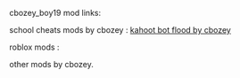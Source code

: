 cbozey_boy19 mod links: 


school cheats mods by cbozey :
[ kahoot bot flood by cbozey](https://replit.com/@Cbozeyboy19/kahoot-bot-by-cbozey-this-is-not-from-discord-stop-saying#index.js)

roblox mods :


other mods by cbozey.

